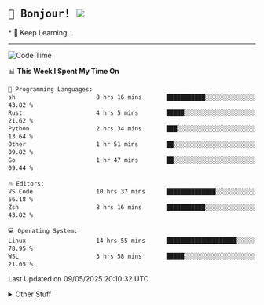 
<h2>
    <samp>🎉 Bonjour!  <img src="https://media.giphy.com/media/mGcNjsfWAjY5AEZNw6/giphy.gif" width="50"></samp>
</h2>
* 🧐 Keep Learning...
<hr>

<!--START_SECTION:waka-->
![Code Time](http://img.shields.io/badge/Code%20Time-3%2C773%20hrs%2057%20mins-blue)

📊 **This Week I Spent My Time On** 

```text
💬 Programming Languages: 
sh                       8 hrs 16 mins       ███████████░░░░░░░░░░░░░░   43.82 % 
Rust                     4 hrs 5 mins        █████░░░░░░░░░░░░░░░░░░░░   21.62 % 
Python                   2 hrs 34 mins       ███░░░░░░░░░░░░░░░░░░░░░░   13.64 % 
Other                    1 hr 51 mins        ██░░░░░░░░░░░░░░░░░░░░░░░   09.82 % 
Go                       1 hr 47 mins        ██░░░░░░░░░░░░░░░░░░░░░░░   09.44 % 

🔥 Editors: 
VS Code                  10 hrs 37 mins      ██████████████░░░░░░░░░░░   56.18 % 
Zsh                      8 hrs 16 mins       ███████████░░░░░░░░░░░░░░   43.82 % 

💻 Operating System: 
Linux                    14 hrs 55 mins      ████████████████████░░░░░   78.95 % 
WSL                      3 hrs 58 mins       █████░░░░░░░░░░░░░░░░░░░░   21.05 % 
```


 Last Updated on 09/05/2025 20:10:32 UTC
<!--END_SECTION:waka-->

<details >
    <summary>Other Stuff</summary>
<p align="center">
    <img src="https://api.githubtrends.io/user/svg/XmchxUp/langs?time_range=one_year&include_private=True&theme=classic" />
    <img src="https://api.githubtrends.io/user/svg/XmchxUp/repos?time_range=one_year&include_private=True&theme=classic" />
</p>

<table align="center">
  <tr>
    <td width="50%">
     <img width="100%" src="./github-metrics.svg">
    </td>
    <td width="50%">
     <img width="100%" src="./github-metrics/achievements.compact.svg" />
     <img width="100%" src="./github-metrics/wakatime.svg" />
     <img width="100%" src="./github-metrics/stars.svg" />
     <img width="100%" src="https://github-profile-trophy.vercel.app/?username=xmchxup" />
     <img height="110rem" src="https://github-readme-stats.vercel.app/api?username=xmchxup&hide_border=true&show_icons=true&include_all_commits=true&bg_color=0,EC6C6C,FFD479,FFFC79,73FA79&theme=graywhite&locale=en" />
     <img height="110rem" src="https://github-readme-stats.vercel.app/api/top-langs/?username=xmchxup&hide=css,scss,html&langs_count=8&hide_border=true&layout=compact&bg_color=0,73FA79,73FDFF,D783FF&theme=graywhite&locale=en" />
     <img width="100%" src="https://github-readme-streak-stats.herokuapp.com/?user=XmchxUp" />
    </td>
  </tr>
</table>

<!-- GitHub Activity Graph -->
<!--
<table align="center">
  <tr>
    <td colspan="2">
      <img width="100%" src="https://github-readme-activity-graph.vercel.app/graph?username=xmchxup&area=true&hide_border=true&theme=redical" />
    </td>
  </tr>
</table>

</details>
-->

<hr>


<p align="center">
    <i>You can learn anything!</i>
    <p align="center">
        <img src="https://visitor-badge.laobi.icu/badge?page_id=xmchxup" alt="visitor badge"/>       
    </p>
</p>

<!--
<picture>
  <source media="(prefers-color-scheme: dark)" srcset="https://raw.githubusercontent.com/XmchxUp/XmchxUp/output/github-snake-dark.svg" />
  <source media="(prefers-color-scheme: light)" srcset="https://raw.githubusercontent.com/XmchxUp/XmchxUp/output/github-snake.svg" />
  <img alt="github-snake" src="https://raw.githubusercontent.com/XmchxUp/XmchxUp/output/github-snake.svg" />
</picture>
-->
